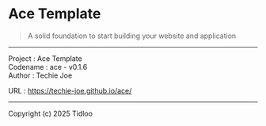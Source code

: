 # Ace Template
> A solid foundation to start building your website and application
---

Project  : Ace Template  
Codename : ace - v0.1.6  
Author   : Techie Joe  

URL      : https://techie-joe.github.io/ace/  

---

Copyright (c) 2025 Tidloo